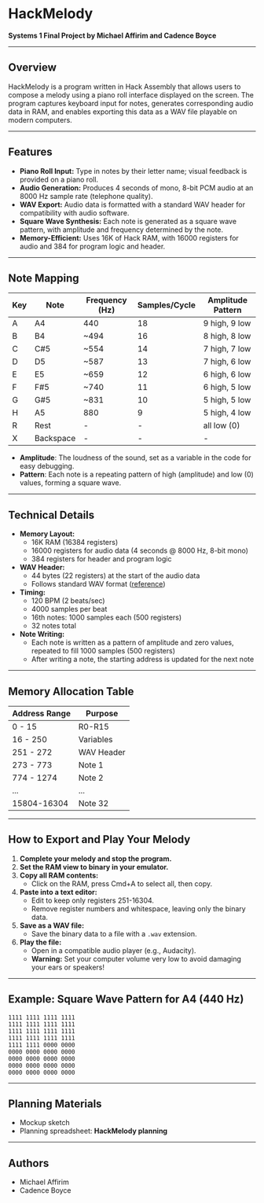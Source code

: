 
# HackMelody

**Systems 1 Final Project by Michael Affirim and Cadence Boyce**

---

## Overview

HackMelody is a program written in Hack Assembly that allows users to compose a melody using a piano roll interface displayed on the screen. The program captures keyboard input for notes, generates corresponding audio data in RAM, and enables exporting this data as a WAV file playable on modern computers.

---

## Features

- **Piano Roll Input:** Type in notes by their letter name; visual feedback is provided on a piano roll.
- **Audio Generation:** Produces 4 seconds of mono, 8-bit PCM audio at an 8000 Hz sample rate (telephone quality).
- **WAV Export:** Audio data is formatted with a standard WAV header for compatibility with audio software.
- **Square Wave Synthesis:** Each note is generated as a square wave pattern, with amplitude and frequency determined by the note.
- **Memory-Efficient:** Uses 16K of Hack RAM, with 16000 registers for audio and 384 for program logic and header.

---

## Note Mapping

| Key | Note  | Frequency (Hz) | Samples/Cycle | Amplitude Pattern |
|-----|-------|----------------|---------------|-------------------|
| A   | A4    | 440            | 18            | 9 high, 9 low     |
| B   | B4    | ~494           | 16            | 8 high, 8 low     |
| C   | C#5   | ~554           | 14            | 7 high, 7 low     |
| D   | D5    | ~587           | 13            | 7 high, 6 low     |
| E   | E5    | ~659           | 12            | 6 high, 6 low     |
| F   | F#5   | ~740           | 11            | 6 high, 5 low     |
| G   | G#5   | ~831           | 10            | 5 high, 5 low     |
| H   | A5    | 880            | 9             | 5 high, 4 low     |
| R   | Rest  | -              | -             | all low (0)       |
| X   | Backspace | -          | -             | -                 |

- **Amplitude**: The loudness of the sound, set as a variable in the code for easy debugging.
- **Pattern**: Each note is a repeating pattern of high (amplitude) and low (0) values, forming a square wave.

---

## Technical Details

- **Memory Layout:**
  - 16K RAM (16384 registers)
  - 16000 registers for audio data (4 seconds @ 8000 Hz, 8-bit mono)
  - 384 registers for header and program logic
- **WAV Header:**
  - 44 bytes (22 registers) at the start of the audio data
  - Follows standard WAV format ([reference](http://soundfile.sapp.org/doc/WaveFormat/))
- **Timing:**
  - 120 BPM (2 beats/sec)
  - 4000 samples per beat
  - 16th notes: 1000 samples each (500 registers)
  - 32 notes total
- **Note Writing:**
  - Each note is written as a pattern of amplitude and zero values, repeated to fill 1000 samples (500 registers)
  - After writing a note, the starting address is updated for the next note

---

## Memory Allocation Table

| Address Range | Purpose         |
|--------------|-----------------|
| 0 - 15       | R0-R15          |
| 16 - 250     | Variables       |
| 251 - 272    | WAV Header      |
| 273 - 773    | Note 1          |
| 774 - 1274   | Note 2          |
| ...          | ...             |
| 15804-16304  | Note 32         |

---

## How to Export and Play Your Melody

1. **Complete your melody and stop the program.**
2. **Set the RAM view to binary in your emulator.**
3. **Copy all RAM contents:**
   - Click on the RAM, press Cmd+A to select all, then copy.
4. **Paste into a text editor:**
   - Edit to keep only registers 251-16304.
   - Remove register numbers and whitespace, leaving only the binary data.
5. **Save as a WAV file:**
   - Save the binary data to a file with a `.wav` extension.
6. **Play the file:**
   - Open in a compatible audio player (e.g., Audacity).
   - **Warning:** Set your computer volume very low to avoid damaging your ears or speakers!

---

## Example: Square Wave Pattern for A4 (440 Hz)

```
1111 1111 1111 1111
1111 1111 1111 1111
1111 1111 1111 1111
1111 1111 1111 1111
1111 1111 0000 0000
0000 0000 0000 0000
0000 0000 0000 0000
0000 0000 0000 0000
0000 0000 0000 0000
```

---

## Planning Materials

- Mockup sketch
- Planning spreadsheet: **HackMelody planning**

---

## Authors

- Michael Affirim
- Cadence Boyce 